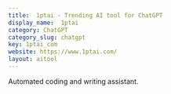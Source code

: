 ```yaml
---
title:  1ptai - Trending AI tool for ChatGPT
display_name:  1ptai
category: ChatGPT
category_slug: chatgpt
key: 1ptai_com
website: https://www.1ptai.com/
layout: aitool
---
```


Automated coding and writing assistant.
